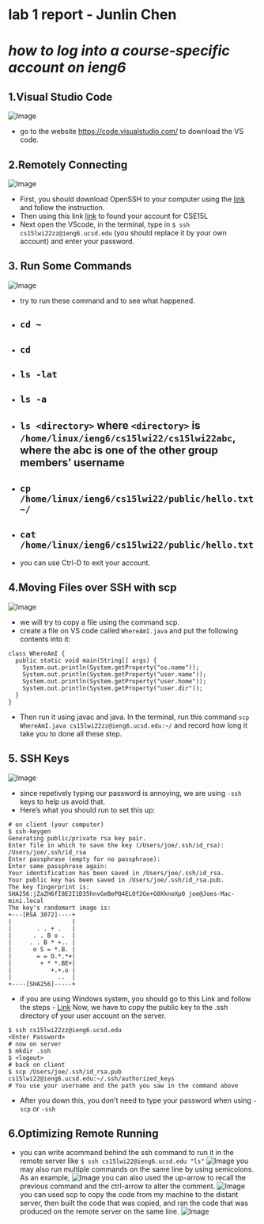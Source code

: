 # lab 1 report - Junlin Chen
# *how to log into a course-specific account on ieng6*
## 1.Visual Studio Code
![Image](lab245.PNG)
* go to the website https://code.visualstudio.com/ to download the VS code.
## 2.Remotely Connecting
![Image](lab2323.PNG)
* First, you should download OpenSSH to your computer using the [link](https://docs.microsoft.com/en-us/windows-server/administration/openssh/openssh_install_firstuse) and follow the instruction.
* Then using this link [link](https://sdacs.ucsd.edu/~icc/index.php) to found your account for CSE15L
* Next open the VScode, in the terminal, type in `$ ssh cs15lwi22zz@ieng6.ucsd.edu` (you should replace it by your own account) and enter your password.
## 3. Run Some Commands
![Image](lab678.PNG)
* try to run these command and to see what happened.
* ## `cd ~`
* ## `cd`
* ## `ls -lat`
* ## `ls -a`
* ## `ls <directory>` where `<directory>` is `/home/linux/ieng6/cs15lwi22/cs15lwi22abc`, where the abc is one of the other group members’ username
* ## `cp /home/linux/ieng6/cs15lwi22/public/hello.txt ~/`
* ## `cat /home/linux/ieng6/cs15lwi22/public/hello.txt`
* you can use Ctrl-D to exit your account.
## 4.Moving Files over SSH with scp
![Image](lab.PNG)
* we will try to copy a file using the command scp.
* create a file on VS code called `WhereAmI.java` and put the following contents into it:
```
class WhereAmI {
  public static void main(String[] args) {
    System.out.println(System.getProperty("os.name"));
    System.out.println(System.getProperty("user.name"));
    System.out.println(System.getProperty("user.home"));
    System.out.println(System.getProperty("user.dir"));
  }
}
```
* Then run it using javac and java. In the terminal, run this command `scp WhereAmI.java cs15lwi22zz@ieng6.ucsd.edu:~/` and record how long it take you to done all these step.
## 5. SSH Keys
![Image](lab676.PNG)
* since repetively typing our password is annoying, we are using `-ssh` keys to help us avoid that. 
* Here’s what you should run to set this up:
```
# on client (your computer)
$ ssh-keygen
Generating public/private rsa key pair.
Enter file in which to save the key (/Users/joe/.ssh/id_rsa): /Users/joe/.ssh/id_rsa
Enter passphrase (empty for no passphrase): 
Enter same passphrase again: 
Your identification has been saved in /Users/joe/.ssh/id_rsa.
Your public key has been saved in /Users/joe/.ssh/id_rsa.pub.
The key fingerprint is:
SHA256:jZaZH6fI8E2I1D35hnvGeBePQ4ELOf2Ge+G0XknoXp0 joe@Joes-Mac-mini.local
The key's randomart image is:
+---[RSA 3072]----+
|                 |
|       . . + .   |
|      . . B o .  |
|     . . B * +.. |
|      o S = *.B. |
|       = = O.*.*+|
|        + * *.BE+|
|           +.+.o |
|             ..  |
+----[SHA256]-----+
```
* if you are using Windows system, you should go to this Link and follow the steps - [Link](https://docs.microsoft.com/en-us/windows-server/administration/openssh/openssh_keymanagement#user-key-generation)
Now, we have to copy the public key to the .ssh directory of your user account on the server.
```
$ ssh cs15lwi22zz@ieng6.ucsd.edu
<Enter Password>
# now on server
$ mkdir .ssh
$ <logout>
# back on client
$ scp /Users/joe/.ssh/id_rsa.pub cs15lwi22@ieng6.ucsd.edu:~/.ssh/authorized_keys
# You use your username and the path you saw in the command above
```
* After you down this, you don't need to type your password when using `-scp` or `-ssh`
## 6.Optimizing Remote Running
* you can write  acommand behind the ssh command to run it in the remote server like `$ ssh cs15lwi22@ieng6.ucsd.edu "ls"` 
![Image](lab1314.PNG)
you may also run multiple commands on the same line by using semicolons. As an example,
![Image](commad1.PNG)
you can also used the up-arrow to recall the previous command and the ctrl-arrow to alter the comment.
![Image](commad2.PNG)
you can used scp to copy the code from my machine to the distant server, then built the code that was copied, and ran the code that was produced on the remote server on the same line.
![Image](commad3.PNG)



